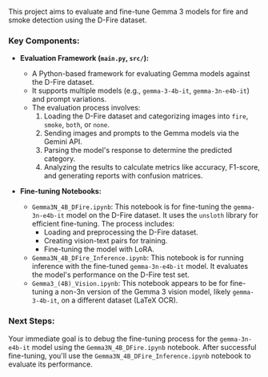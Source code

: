 This project aims to evaluate and fine-tune Gemma 3 models for fire and smoke detection using the D-Fire dataset.

### Key Components:

*   **Evaluation Framework (`main.py`, `src/`):**
    *   A Python-based framework for evaluating Gemma models against the D-Fire dataset.
    *   It supports multiple models (e.g., `gemma-3-4b-it`, `gemma-3n-e4b-it`) and prompt variations.
    *   The evaluation process involves:
        1.  Loading the D-Fire dataset and categorizing images into `fire`, `smoke`, `both`, or `none`.
        2.  Sending images and prompts to the Gemma models via the Gemini API.
        3.  Parsing the model's response to determine the predicted category.
        4.  Analyzing the results to calculate metrics like accuracy, F1-score, and generating reports with confusion matrices.

*   **Fine-tuning Notebooks:**
    *   `Gemma3N_4B_DFire.ipynb`: This notebook is for fine-tuning the `gemma-3n-e4b-it` model on the D-Fire dataset. It uses the `unsloth` library for efficient fine-tuning. The process includes:
        *   Loading and preprocessing the D-Fire dataset.
        *   Creating vision-text pairs for training.
        *   Fine-tuning the model with LoRA.
    *   `Gemma3N_4B_DFire_Inference.ipynb`: This notebook is for running inference with the fine-tuned `gemma-3n-e4b-it` model. It evaluates the model's performance on the D-Fire test set.
    *   `Gemma3_(4B)_Vision.ipynb`: This notebook appears to be for fine-tuning a non-3n version of the Gemma 3 vision model, likely `gemma-3-4b-it`, on a different dataset (LaTeX OCR).

### Next Steps:

Your immediate goal is to debug the fine-tuning process for the `gemma-3n-e4b-it` model using the `Gemma3N_4B_DFire.ipynb` notebook. After successful fine-tuning, you'll use the `Gemma3N_4B_DFire_Inference.ipynb` notebook to evaluate its performance.
